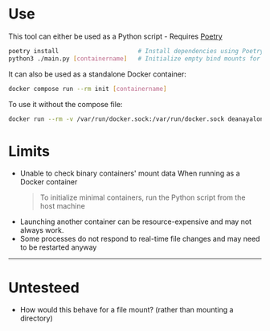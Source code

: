 # Use
This tool can either be used as a Python script - Requires [Poetry](https://python-poetry.org/)
```sh
poetry install                      # Install dependencies using Poetry
python3 ./main.py [containername]   # Initialize empty bind mounts for 'containername'
```

It can also be used as a standalone Docker container:
```sh
docker compose run --rm init [containername]
```

To use it without the compose file:
```sh
docker run --rm -v /var/run/docker.sock:/var/run/docker.sock deanayalon/bind-init [containername]
```

# Limits
- Unable to check binary containers' mount data When running as a Docker container
  > To initialize minimal containers, run the Python script from the host machine
- Launching another container can be resource-expensive and may not always work. 
- Some processes do not respond to real-time file changes and may need to be restarted anyway

----
# Untesteed
- How would this behave for a file mount? (rather than mounting a directory)
